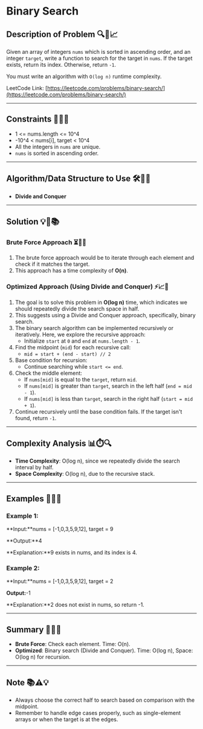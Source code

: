 
# Binary Search

## Description of Problem 🔍🔢📈

Given an array of integers `nums` which is sorted in ascending order, and an integer `target`, write a function to search for the target in `nums`. If the target exists, return its index. Otherwise, return `-1`.

You must write an algorithm with `O(log n)` runtime complexity.

LeetCode Link: [https://leetcode.com/problems/binary-search/](https://leetcode.com/problems/binary-search/)

---

## Constraints 📌🚧📏

- 1 <= nums.length <= 10^4
- -10^4 < nums[i], target < 10^4
- All the integers in `nums` are unique.
- `nums` is sorted in ascending order.

---

## Algorithm/Data Structure to Use 🛠️🧩📐

- **Divide and Conquer**

---

## Solution 💡🚀📚

### Brute Force Approach ⏳🔨🧱

1. The brute force approach would be to iterate through each element and check if it matches the target.
2. This approach has a time complexity of **O(n)**.

### Optimized Approach (Using Divide and Conquer) ⚡📈🏹

1. The goal is to solve this problem in **O(log n)** time, which indicates we should repeatedly divide the search space in half.
2. This suggests using a Divide and Conquer approach, specifically, binary search.
3. The binary search algorithm can be implemented recursively or iteratively. Here, we explore the recursive approach:
   - Initialize `start` at `0` and `end` at `nums.length - 1`.
4. Find the midpoint (`mid`) for each recursive call:
   - `mid = start + (end - start) // 2`
5. Base condition for recursion:
   - Continue searching while `start <= end`.
6. Check the middle element:
   - If `nums[mid]` is equal to the `target`, return `mid`.
   - If `nums[mid]` is greater than `target`, search in the left half (`end = mid - 1`).
   - If `nums[mid]` is less than `target`, search in the right half (`start = mid + 1`).
7. Continue recursively until the base condition fails. If the target isn't found, return `-1`.

---

## Complexity Analysis 📊⏱️🔍

- **Time Complexity**: O(log n), since we repeatedly divide the search interval by half.
- **Space Complexity**: O(log n), due to the recursive stack.

---

## Examples 🧩🎯📝

### Example 1:

**Input:**nums = [-1,0,3,5,9,12], target = 9

**Output:**4

**Explanation:**9 exists in nums, and its index is 4.

### Example 2:

**Input:**nums = [-1,0,3,5,9,12], target = 2

**Output:**-1

**Explanation:**2 does not exist in nums, so return -1.

---

## Summary 📘📌✅

- **Brute Force**: Check each element. Time: O(n).
- **Optimized**: Binary search (Divide and Conquer). Time: O(log n), Space: O(log n) for recursion.

---

## Note 📚⚠️💡

- Always choose the correct half to search based on comparison with the midpoint.
- Remember to handle edge cases properly, such as single-element arrays or when the target is at the edges.
